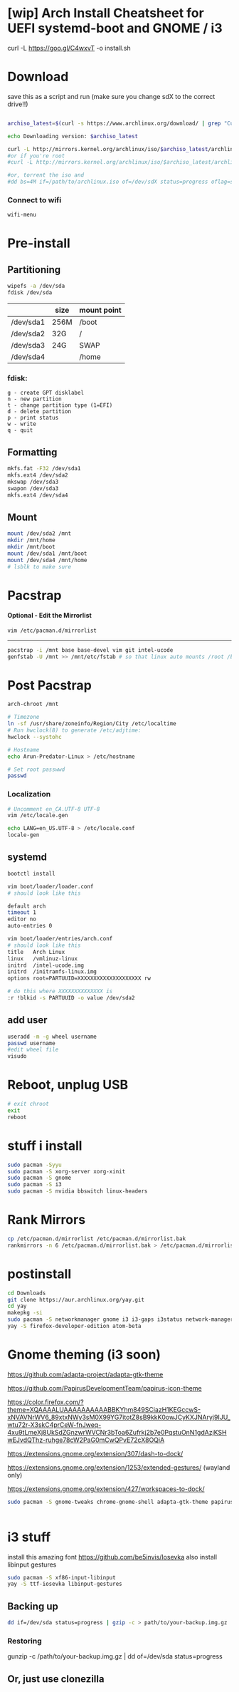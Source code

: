 # [wip] Arch Install Cheatsheet for UEFI systemd-boot and GNOME / i3


curl -L https://goo.gl/C4wxvT -o install.sh

# Download
save this as a script and run (make sure you change sdX to the correct drive!!)
```bash

archiso_latest=$(curl -s https://www.archlinux.org/download/ | grep "Current Release" | awk '{print $3}' | sed -e 's/<.*//')

echo Downloading version: $archiso_latest

curl -L http://mirrors.kernel.org/archlinux/iso/$archiso_latest/archlinux-$archiso_latest-x86_64.iso | sudo dd bs=4M of=/dev/sdX status=progress oflag=sync
#or if you're root
#curl -L http://mirrors.kernel.org/archlinux/iso/$archiso_latest/archlinux-$archiso_latest-x86_64.iso > /dev/sdX

#or, torrent the iso and
#dd bs=4M if=/path/to/archlinux.iso of=/dev/sdX status=progress oflag=sync
```

### Connect to wifi
```bash
wifi-menu
```

# Pre-install

## Partitioning

```bash
wipefs -a /dev/sda
fdisk /dev/sda
```
|           | size | mount point |
|-----------|------|-------------|
| /dev/sda1 | 256M | /boot       |
| /dev/sda2 | 32G  | /           |
| /dev/sda3 | 24G  | SWAP        |
| /dev/sda4 |      | /home       |

### fdisk:
```
g - create GPT disklabel
n - new partition
t - change partition type (1=EFI)
d - delete partition
p - print status
w - write
q - quit
```

## Formatting
```bash
mkfs.fat -F32 /dev/sda1
mkfs.ext4 /dev/sda2
mkswap /dev/sda3
swapon /dev/sda3
mkfs.ext4 /dev/sda4
```

## Mount
```bash
mount /dev/sda2 /mnt
mkdir /mnt/home
mkdir /mnt/boot
mount /dev/sda1 /mnt/boot
mount /dev/sda4 /mnt/home
# lsblk to make sure
```

# Pacstrap
#### Optional - Edit the Mirrorlist
```bash
vim /etc/pacman.d/mirrorlist
```
---
```bash
pacstrap -i /mnt base base-devel vim git intel-ucode
genfstab -U /mnt >> /mnt/etc/fstab # so that linux auto mounts /root /boot /home
```

# Post Pacstrap
```bash
arch-chroot /mnt

# Timezone
ln -sf /usr/share/zoneinfo/Region/City /etc/localtime
# Run hwclock(8) to generate /etc/adjtime: 
hwclock --systohc

# Hostname
echo Arun-Predator-Linux > /etc/hostname

# Set root passwwd
passwd

```
### Localization

```bash
# Uncomment en_CA.UTF-8 UTF-8
vim /etc/locale.gen 

echo LANG=en_US.UTF-8 > /etc/locale.conf
locale-gen
```


## systemd
```bash
bootctl install
```
```bash
vim boot/loader/loader.conf
# should look like this

default arch
timeout 1
editor no
auto-entries 0
```
```bash
vim boot/loader/entries/arch.conf
# should look like this
title   Arch Linux
linux   /vmlinuz-linux
initrd  /intel-ucode.img
initrd  /initramfs-linux.img
options root=PARTUUID=XXXXXXXXXXXXXXXXXXXX rw

# do this where XXXXXXXXXXXXXX is
:r !blkid -s PARTUUID -o value /dev/sda2
```


## add user
```bash
useradd -m -g wheel username
passwd username
#edit wheel file
visudo
```

# Reboot, unplug USB
```bash
# exit chroot
exit
reboot
```

# stuff i install
```bash
sudo pacman -Syyu
sudo pacman -S xorg-server xorg-xinit
sudo pacman -S gnome
sudo pacman -S i3
sudo pacman -S nvidia bbswitch linux-headers
```

# Rank Mirrors
```bash
cp /etc/pacman.d/mirrorlist /etc/pacman.d/mirrorlist.bak
rankmirrors -n 6 /etc/pacman.d/mirrorlist.bak > /etc/pacman.d/mirrorlist
```



# postinstall
```bash
cd Downloads
git clone https://aur.archlinux.org/yay.git
cd yay
makepkg -si
sudo pacman -S networkmanager gnome i3 i3-gaps i3status network-manager-applet rxvt-unicode nvidia
yay -S firefox-developer-edition atom-beta
```

# Gnome theming (i3 soon)
https://github.com/adapta-project/adapta-gtk-theme

https://github.com/PapirusDevelopmentTeam/papirus-icon-theme

https://color.firefox.com/?theme=XQAAAALUAAAAAAAAAABBKYhm849SCiazH1KEGccwS-xNVAVNrWV6_89xtxNWy3sM0X99YG7itotZ8sB9kkK0owJCyKXJNAryj9IJU_wtu72r-X3skC4prCeW-fnJweq-4xu9tLmeXj8UkSdZGnzwrWVCNr3bToa6Zufrkj2b7e0PqstuOnN1gdAzjKSHwEJvdQThz-ruhge78cW2PaG0mCwQPvE72cX8OQiA

https://extensions.gnome.org/extension/307/dash-to-dock/

https://extensions.gnome.org/extension/1253/extended-gestures/   (wayland only)

https://extensions.gnome.org/extension/427/workspaces-to-dock/

```bash
sudo pacman -S gnome-tweaks chrome-gnome-shell adapta-gtk-theme papirus-icon-theme
 
```

# i3 stuff
install this amazing font https://github.com/be5invis/Iosevka
also install libinput gestures
```bash
sudo pacman -S xf86-input-libinput
yay -S ttf-iosevka libinput-gestures
```

## Backing up
```bash
dd if=/dev/sda status=progress | gzip -c > path/to/your-backup.img.gz
```
### Restoring
gunzip -c /path/to/your-backup.img.gz | dd of=/dev/sda status=progress

## Or, just use clonezilla
